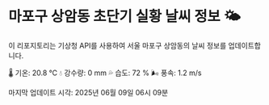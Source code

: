 
# 마포구 상암동 초단기 실황 날씨 정보 🌤️

이 리포지토리는 기상청 API를 사용하여 서울 마포구 상암동의 날씨 정보를 업데이트합니다. 

🌡️ 기온: 20.8 ℃
💧 강수량: 0 mm
💦 습도: 72 %
🌬️ 풍속: 1.2 m/s

마지막 업데이트 시각: 2025년 06월 09일 06시 09분    
